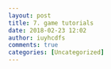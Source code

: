 ```yaml
---
layout: post
title: 7. game tutorials
date: 2018-02-23 12:02
author: iuyhcdfs
comments: true
categories: [Uncategorized]
---
```


